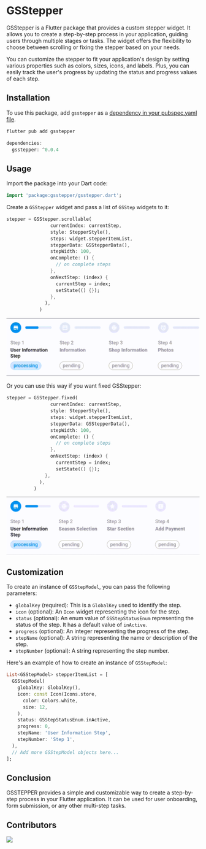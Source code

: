 # GSStepper

GSStepper is a Flutter package that provides a custom stepper widget. It allows you to create a step-by-step process in your application, guiding users through multiple stages or tasks. The widget offers the flexibility to choose between scrolling or fixing the stepper based on your needs.

You can customize the stepper to fit your application's design by setting various properties such as colors, sizes, icons, and labels. Plus, you can easily track the user's progress by updating the status and progress values of each step.


## Installation   

To use this package, add `gsstepper` as a [dependency in your pubspec.yaml file](https://flutter.dev/docs/development/packages-and-plugins/using-packages).

```dart
flutter pub add gsstepper
```

```dart
dependencies:
  gsstepper: ^0.0.4
```

## Usage

Import the package into your Dart code:

```dart
import 'package:gsstepper/gsstepper.dart';
```

Create a `GSStepper` widget and pass a list of `GSStep` widgets to it:

```dart
stepper = GSStepper.scrollable(
                currentIndex: currentStep,
                style: StepperStyle(),
                steps: widget.stepperItemList,
                stepperData: GSStepperData(),
                stepWidth: 100,
                onComplete: () {
                  // on complete steps
                },
                onNextStep: (index) {
                  currentStep = index;
                  setState(() {});
                },
              ),
            )
```
![Alt Text](https://github.com/ritagroup/gsstepper/blob/main/step_done.gif)

Or you can use this way if you want fixed GSStepper:
```dart
stepper = GSStepper.fixed(
                currentIndex: currentStep,
                style: StepperStyle(),
                steps: widget.stepperItemList,
                stepperData: GSStepperData(),
                stepWidth: 100,
                onComplete: () {
                  // on complete steps
                },
                onNextStep: (index) {
                  currentStep = index;
                  setState(() {});
              },
            ),
          )
```

![Alt Text](https://github.com/ritagroup/gsstepper/blob/main/step_faild.gif)

## Customization

To create an instance of `GSStepModel`, you can pass the following parameters:

- `globalKey` (required): This is a `GlobalKey` used to identify the step.
- `icon` (optional): An `Icon` widget representing the icon for the step. 
- `status` (optional): An enum value of `GSStepStatusEnum` representing the status of the step. It has a default value of `inActive`.
- `progress` (optional): An integer representing the progress of the step. 
- `stepName` (optional): A string representing the name or description of the step. 
- `stepNumber` (optional): A string representing the step number.

Here's an example of how to create an instance of `GSStepModel`:

```dart
List<GSStepModel> stepperItemList = [
  GSStepModel(
    globalKey: GlobalKey(),
    icon: const Icon(Icons.store,
      color: Colors.white,
      size: 12,
    ),
    status: GSStepStatusEnum.inActive,
    progress: 0,
    stepName: 'User Information Step',
    stepNumber: 'Step 1',
  ),
  // Add more GSStepModel objects here...
];
```


## Conclusion

GSSTEPPER provides a simple and customizable way to create a step-by-step process in your Flutter application. It can be used for user onboarding, form submission, or any other multi-step tasks.


## Contributors
<a href="https://github.com/ritagroup/gsstepper/graphs/contributors">
  <img src="https://contrib.rocks/image?repo=ritagroup/gsstepper" />
</a>


